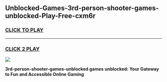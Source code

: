 
## Unblocked-Games-3rd-person-shooter-games-unblocked-Play-Free-cxm6r
<h3>
<a href="https://premium76.site?title=3rd-person-shooter-games-unblocked&ref=10A">CLICK TO PLAY</a></h3>
<hr>

<h3>
<a href="https://premium76.site?title=3rd-person-shooter-games-unblocked&ref=10A">CLICK 2 PLAY</a>
  
</h3>

<a href="https://premium76.site?title=3rd-person-shooter-games-unblocked&ref=10A"><img src="https://clearcache.store/games.png"></a>


**3rd-person-shooter-games-unblocked games unblocked: Your Gateway to Fun and Accessible Online Gaming**
